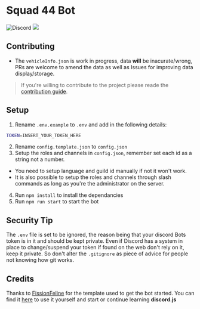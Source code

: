 # Squad 44 Bot

![Discord](https://img.shields.io/discord/1267893589707587718?style=flat&logo=discord&logoColor=%237289da&label=Discord%20Guild&color=%23287e29)
![](https://img.shields.io/github/v/release/Maximus7474/Squad44Bot?logo=github)

## Contributing
- The `vehicleInfo.json` is work in progress, data __will__ be inacurate/wrong, PRs are welcome to amend the data as well as Issues for improving data display/storage.

> If you're willing to contribute to the project please reade the [contribution guide](https://github.com/Maximus7474/Squad44Bot/blob/main/CONTRIBUTING.md).

## Setup
1. Rename `.env.example` to `.env` and add in the following details:
```bash
TOKEN=INSERT_YOUR_TOKEN_HERE
```
2. Rename `config.template.json` to `config.json`
3. Setup the roles and channels in `config.json`, remember set each id as a string not a number.
  - You need to setup language and guild id manually if not it won't work.
  - It is also possible to setup the roles and channels through slash commands as long as you're the administrator on the server.
4. Run `npm install` to install the dependancies
5. Run `npm run start` to start the bot


## Security Tip
The `.env` file is set to be ignored, the reason being that your discord Bots token is in it and should be kept private.
Even if Discord has a system in place to change/suspend your token if found on the web don't rely on it, keep it private.
So don't alter the `.gitignore` as piece of advice for people not knowing how git works.

## Credits
Thanks to [FissionFeline](https://github.com/FissionFeline) for the template used to get the bot started.
You can find it [here](https://github.com/FissionFeline/discord-js-template) to use it yourself and start or continue learning __discord.js__
